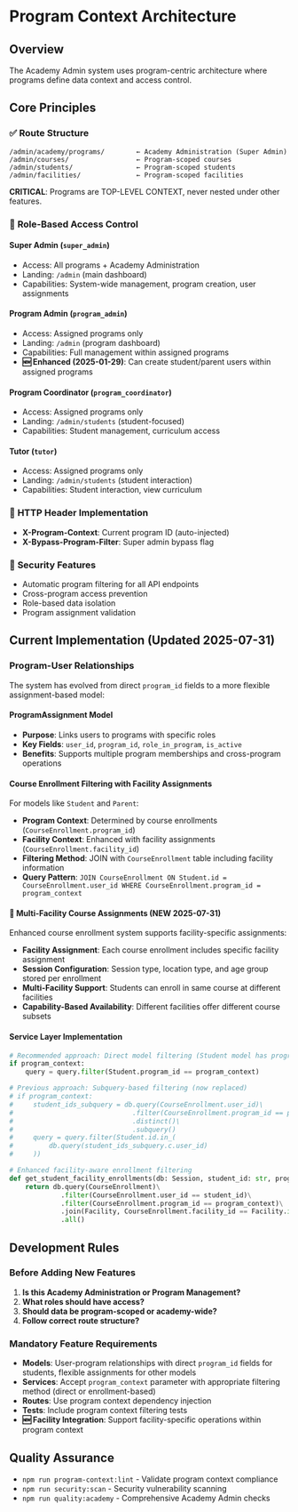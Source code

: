 # Program Context Architecture

## Overview
The Academy Admin system uses program-centric architecture where programs define data context and access control.

## Core Principles

### ✅ **Route Structure** 
```
/admin/academy/programs/        ← Academy Administration (Super Admin)
/admin/courses/                 ← Program-scoped courses
/admin/students/                ← Program-scoped students
/admin/facilities/              ← Program-scoped facilities
```

**CRITICAL**: Programs are TOP-LEVEL CONTEXT, never nested under other features.

### 🎯 **Role-Based Access Control**

#### **Super Admin** (`super_admin`)
- Access: All programs + Academy Administration
- Landing: `/admin` (main dashboard)
- Capabilities: System-wide management, program creation, user assignments

#### **Program Admin** (`program_admin`) 
- Access: Assigned programs only
- Landing: `/admin` (program dashboard)
- Capabilities: Full management within assigned programs
- **🆕 Enhanced (2025-01-29)**: Can create student/parent users within assigned programs

#### **Program Coordinator** (`program_coordinator`)
- Access: Assigned programs only
- Landing: `/admin/students` (student-focused)
- Capabilities: Student management, curriculum access

#### **Tutor** (`tutor`)
- Access: Assigned programs only
- Landing: `/admin/students` (student interaction)
- Capabilities: Student interaction, view curriculum

### 🔄 **HTTP Header Implementation**
- **X-Program-Context**: Current program ID (auto-injected)
- **X-Bypass-Program-Filter**: Super admin bypass flag

### 🔐 **Security Features**
- Automatic program filtering for all API endpoints
- Cross-program access prevention
- Role-based data isolation
- Program assignment validation

## Current Implementation (Updated 2025-07-31)

### **Program-User Relationships**
The system has evolved from direct `program_id` fields to a more flexible assignment-based model:

#### **ProgramAssignment Model**
- **Purpose**: Links users to programs with specific roles
- **Key Fields**: `user_id`, `program_id`, `role_in_program`, `is_active`
- **Benefits**: Supports multiple program memberships and cross-program operations

#### **Course Enrollment Filtering with Facility Assignments**
For models like `Student` and `Parent`:
- **Program Context**: Determined by course enrollments (`CourseEnrollment.program_id`)
- **Facility Context**: Enhanced with facility assignments (`CourseEnrollment.facility_id`)
- **Filtering Method**: JOIN with `CourseEnrollment` table including facility information
- **Query Pattern**: `JOIN CourseEnrollment ON Student.id = CourseEnrollment.user_id WHERE CourseEnrollment.program_id = program_context`

#### **🏢 Multi-Facility Course Assignments (NEW 2025-07-31)**
Enhanced course enrollment system supports facility-specific assignments:
- **Facility Assignment**: Each course enrollment includes specific facility assignment
- **Session Configuration**: Session type, location type, and age group stored per enrollment
- **Multi-Facility Support**: Students can enroll in same course at different facilities
- **Capability-Based Availability**: Different facilities offer different course subsets

#### **Service Layer Implementation**
```python
# Recommended approach: Direct model filtering (Student model has program_id)
if program_context:
    query = query.filter(Student.program_id == program_context)

# Previous approach: Subquery-based filtering (now replaced)
# if program_context:
#     student_ids_subquery = db.query(CourseEnrollment.user_id)\
#                              .filter(CourseEnrollment.program_id == program_context)\
#                              .distinct()\
#                              .subquery()
#     query = query.filter(Student.id.in_(
#         db.query(student_ids_subquery.c.user_id)
#     ))

# Enhanced facility-aware enrollment filtering
def get_student_facility_enrollments(db: Session, student_id: str, program_context: str):
    return db.query(CourseEnrollment)\
             .filter(CourseEnrollment.user_id == student_id)\
             .filter(CourseEnrollment.program_id == program_context)\
             .join(Facility, CourseEnrollment.facility_id == Facility.id)\
             .all()
```

## Development Rules

### **Before Adding New Features**
1. **Is this Academy Administration or Program Management?**
2. **What roles should have access?**
3. **Should data be program-scoped or academy-wide?**
4. **Follow correct route structure?**

### **Mandatory Feature Requirements**
- **Models**: User-program relationships with direct `program_id` fields for students, flexible assignments for other models
- **Services**: Accept `program_context` parameter with appropriate filtering method (direct or enrollment-based)
- **Routes**: Use program context dependency injection
- **Tests**: Include program context filtering tests
- **🆕 Facility Integration**: Support facility-specific operations within program context

## Quality Assurance
- `npm run program-context:lint` - Validate program context compliance
- `npm run security:scan` - Security vulnerability scanning
- `npm run quality:academy` - Comprehensive Academy Admin checks